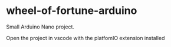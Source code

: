 # wheel-of-fortune-arduino

Small Arduino Nano project. 

Open the project in vscode with the platfomIO extension installed

